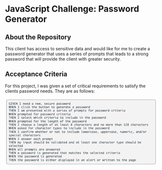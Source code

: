 # JavaScript Challenge: Password Generator 

## About the Repository

This client has access to sensitive data and would like for me to create a password generator that uses a series of prompts that leads to a strong password that will provide the client with greater security. 

## Acceptance Criteria
For this project, I was given a set of critical requirements to satisfy the clients password needs. They are as follows:

![Screenshot of acceptance criteria](./assets/images/Screen%20Shot%202022-07-21%20at%209.58.58%20PM.png)
